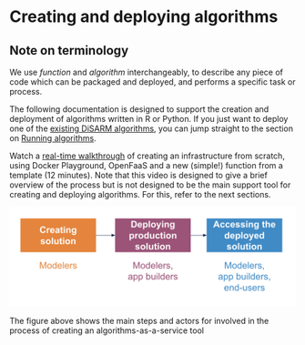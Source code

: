 # Creating and deploying algorithms

## Note on terminology

We use _function_ and _algorithm_ interchangeably, to describe any piece of code which can be packaged and deployed, and performs a specific task or process.

The following documentation is designed to support the creation and deployment of algorithms written in R or Python. If you just want to deploy one of the [existing DiSARM algorithms](../algorithm-specific-links.md), you can jump straight to the section on [Running algorithms](https://docs.disarm.io/api-docs/using-the-api).

Watch a [real-time walkthrough](https://youtu.be/67HUwyt3PoA) of creating an infrastructure from scratch, using Docker Playground, OpenFaaS and a new \(simple!\) function from a template \(12 minutes\). Note that this video is designed to give a brief overview of the process but is not designed to be the main support tool for creating and deploying algorithms. For this, refer to the next sections.

![](../../.gitbook/assets/screenshot-2020-05-12-at-14.58.43.png)

The figure above shows the main steps and actors for involved in the process of creating an algorithms-as-a-service tool

